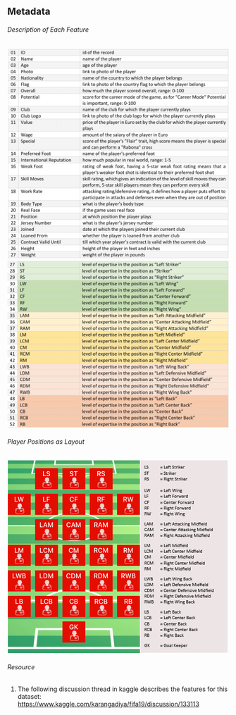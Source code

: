 ## Metadata

###### Description of Each Feature
![features-01-27.jpg](features-01-27.jpg)
![features-27-52.jpg](features-27-52.jpg)

###### Player Positions as Layout
![player-positions-with-layout](player-positions-with-layout.png)


###### Resource
1. The following discussion thread in kaggle describes the features for this dataset:\
https://www.kaggle.com/karangadiya/fifa19/discussion/133113